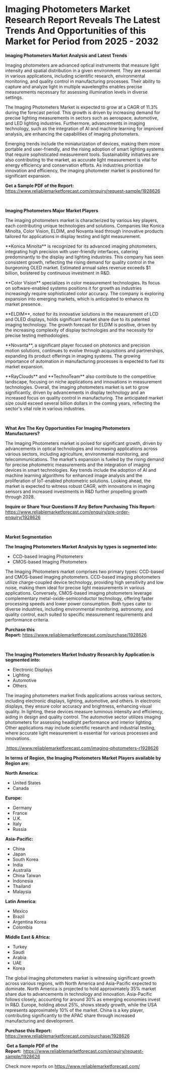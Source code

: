 <p><h1>Imaging Photometers Market Research Report Reveals The Latest Trends And Opportunities of this Market for Period from 2025 - 2032</h1></p><p><strong>Imaging Photometers Market Analysis and Latest Trends</strong></p>
<p><p>Imaging photometers are advanced optical instruments that measure light intensity and spatial distribution in a given environment. They are essential in various applications, including scientific research, environmental monitoring, and quality control in manufacturing processes. Their ability to capture and analyze light in multiple wavelengths enables precise measurements necessary for assessing illumination levels in diverse settings.</p><p>The Imaging Photometers Market is expected to grow at a CAGR of 11.3% during the forecast period. This growth is driven by increasing demand for precise lighting measurements in sectors such as aerospace, automotive, and LED lighting industries. Furthermore, advancements in imaging technology, such as the integration of AI and machine learning for improved analysis, are enhancing the capabilities of imaging photometers. </p><p>Emerging trends include the miniaturization of devices, making them more portable and user-friendly, and the rising adoption of smart lighting systems that require sophisticated measurement tools. Sustainability initiatives are also contributing to the market, as accurate light measurement is vital for energy efficiency and conservation efforts. As industries prioritize innovation and efficiency, the imaging photometer market is positioned for significant expansion.</p></p>
<p><strong>Get a Sample PDF of the Report:&nbsp;</strong> <a href="https://www.reliablemarketforecast.com/enquiry/request-sample/1928626?utm_campaign=1840&utm_medium=2&utm_source=Github&utm_content=ia&utm_term=16012025&utm_id=imaging-photometers">https://www.reliablemarketforecast.com/enquiry/request-sample/1928626</a></p>
<p>&nbsp;</p>
<p><strong>Imaging Photometers Major Market Players</strong></p>
<p><p>The imaging photometers market is characterized by various key players, each contributing unique technologies and solutions. Companies like Konica Minolta, Color Vision, ELDIM, and Novanta lead through innovative products tailored for applications in display testing and light measurement.</p><p>**Konica Minolta** is recognized for its advanced imaging photometers, integrating high precision with user-friendly interfaces, catering predominantly to the display and lighting industries. This company has seen consistent growth, reflecting the rising demand for quality control in the burgeoning OLED market. Estimated annual sales revenue exceeds $1 billion, bolstered by continuous investment in R&D.</p><p>**Color Vision** specializes in color measurement technologies. Its focus on software-enabled systems positions it for growth as industries increasingly require sophisticated color accuracy. The company is exploring expansion into emerging markets, which is anticipated to enhance its market presence.</p><p>**ELDIM**, noted for its innovative solutions in the measurement of LCD and OLED displays, holds significant market share due to its patented imaging technology. The growth forecast for ELDIM is positive, driven by the increasing complexity of display technologies and the necessity for precise testing methodologies.</p><p>**Novanta**, a significant player focused on photonics and precision motion solutions, continues to evolve through acquisitions and partnerships, expanding its product offerings in imaging systems. The growing importance of automation in manufacturing processes is expected to fuel its market expansion.</p><p>**RayClouds** and **TechnoTeam** also contribute to the competitive landscape, focusing on niche applications and innovations in measurement technologies. Overall, the imaging photometers market is set to grow significantly, driven by advancements in display technology and an increased focus on quality control in manufacturing. The anticipated market size could exceed several billion dollars in the coming years, reflecting the sector's vital role in various industries.</p></p>
<p>&nbsp;</p>
<p><strong>What Are The Key Opportunities For Imaging Photometers Manufacturers?</strong></p>
<p><p>The Imaging Photometers market is poised for significant growth, driven by advancements in optical technologies and increasing applications across various sectors, including agriculture, environmental monitoring, and telecommunications. The market's expansion is fueled by the rising demand for precise photometric measurements and the integration of imaging devices in smart technologies. Key trends include the adoption of AI and machine learning algorithms for enhanced image analysis and the proliferation of IoT-enabled photometric solutions. Looking ahead, the market is expected to witness robust CAGR, with innovations in imaging sensors and increased investments in R&D further propelling growth through 2028.</p></p>
<p><strong>Inquire or Share Your Questions If Any Before Purchasing This Report:</strong> <a href="https://www.reliablemarketforecast.com/enquiry/pre-order-enquiry/1928626?utm_campaign=1840&utm_medium=2&utm_source=Github&utm_content=ia&utm_term=16012025&utm_id=imaging-photometers">https://www.reliablemarketforecast.com/enquiry/pre-order-enquiry/1928626</a></p>
<p>&nbsp;</p>
<p><strong>Market Segmentation</strong></p>
<p><strong>The Imaging Photometers Market Analysis by types is segmented into:</strong></p>
<p><ul><li>CCD-based Imaging Photometers</li><li>CMOS-based Imaging Photometers</li></ul></p>
<p><p>The Imaging Photometers market comprises two primary types: CCD-based and CMOS-based imaging photometers. CCD-based imaging photometers utilize charge-coupled device technology, providing high sensitivity and low noise, making them ideal for precise light measurements in various applications. Conversely, CMOS-based imaging photometers leverage complementary metal-oxide-semiconductor technology, offering faster processing speeds and lower power consumption. Both types cater to diverse industries, including environmental monitoring, astronomy, and quality control, each suited to specific measurement requirements and performance criteria.</p></p>
<p><strong>Purchase this Report:&nbsp;</strong><a href="https://www.reliablemarketforecast.com/purchase/1928626?utm_campaign=1840&utm_medium=2&utm_source=Github&utm_content=ia&utm_term=16012025&utm_id=imaging-photometers">https://www.reliablemarketforecast.com/purchase/1928626</a></p>
<p>&nbsp;</p>
<p><strong>The Imaging Photometers Market Industry Research by Application is segmented into:</strong></p>
<p><ul><li>Electronic Displays</li><li>Lighting</li><li>Automotive</li><li>Others</li></ul></p>
<p><p>The imaging photometers market finds applications across various sectors, including electronic displays, lighting, automotive, and others. In electronic displays, they ensure color accuracy and brightness, enhancing visual quality. In lighting, these devices measure luminous intensity and efficiency, aiding in design and quality control. The automotive sector utilizes imaging photometers for assessing headlight performance and interior lighting. Other applications may include scientific research and industrial testing, where accurate light measurement is essential for various processes and innovations.</p></p>
<p><a href="https://www.reliablemarketforecast.com/imaging-photometers-r1928626?utm_campaign=1840&utm_medium=2&utm_source=Github&utm_content=ia&utm_term=16012025&utm_id=imaging-photometers">&nbsp;https://www.reliablemarketforecast.com/imaging-photometers-r1928626</a></p>
<p><strong>In terms of Region, the Imaging Photometers Market Players available by Region are:</strong></p>
<p>
    <p> <strong> North America: </strong>
        <ul>
            <li>United States</li>
            <li>Canada</li>
        </ul>
        </p> 
    <p> <strong> Europe: </strong>
        <ul>
            <li>Germany</li>
            <li>France</li>
            <li>U.K.</li>
            <li>Italy</li>
            <li>Russia</li>
        </ul>
        </p> 
    <p> <strong> Asia-Pacific: </strong>
        <ul>
            <li>China</li>
            <li>Japan</li>
            <li>South Korea</li>
            <li>India</li>
            <li>Australia</li>
            <li>China Taiwan</li>
            <li>Indonesia</li>
            <li>Thailand</li>
            <li>Malaysia</li>
        </ul>
        </p> 
    <p> <strong> Latin America: </strong>
        <ul>
            <li>Mexico</li>
            <li>Brazil</li>
            <li>Argentina Korea</li>
            <li>Colombia</li>
        </ul>
        </p> 
    <p> <strong> Middle East & Africa: </strong>
        <ul>
            <li>Turkey</li>
            <li>Saudi</li>
            <li>Arabia</li>
            <li>UAE</li>
            <li>Korea</li>
        </ul>
    </p>
    </p>
<p><p>The global imaging photometers market is witnessing significant growth across various regions, with North America and Asia-Pacific expected to dominate. North America is projected to hold approximately 35% market share due to advancements in technology and innovation. Asia-Pacific follows closely, accounting for around 30% as emerging economies invest in R&D. Europe, holding about 25%, shows steady growth, while the USA represents approximately 10% of the market. China is a key player, contributing significantly to the APAC share through increased manufacturing and development.</p></p>
<p><strong>Purchase this Report: </strong><a href="https://www.reliablemarketforecast.com/purchase/1928626?utm_campaign=1840&utm_medium=2&utm_source=Github&utm_content=ia&utm_term=16012025&utm_id=imaging-photometers">https://www.reliablemarketforecast.com/purchase/1928626</a></p>
<p>&nbsp;<strong>Get a Sample PDF of the Report:&nbsp;&nbsp;</strong><a href="https://www.reliablemarketforecast.com/enquiry/request-sample/1928626?utm_campaign=1840&utm_medium=2&utm_source=Github&utm_content=ia&utm_term=16012025&utm_id=imaging-photometers">https://www.reliablemarketforecast.com/enquiry/request-sample/1928626</a></p>
<p><strong></strong></p>
<p>Check more reports on <a href="https://www.reliablemarketforecast.com/?utm_campaign=1840&utm_medium=2&utm_source=Github&utm_content=ia&utm_term=16012025&utm_id=imaging-photometers">https://www.reliablemarketforecast.com/</a></p>